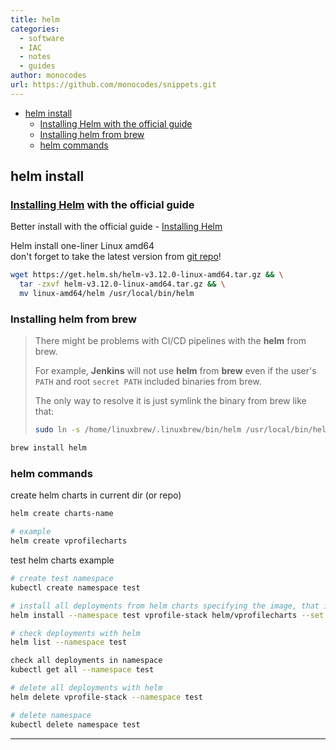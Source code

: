 ```yaml
---
title: helm
categories:
  - software
  - IAC
  - notes
  - guides
author: monocodes
url: https://github.com/monocodes/snippets.git
---
```


- [helm install](#helm-install)
  - [Installing Helm with the official guide](#installing-helm-with-the-official-guide)
  - [Installing helm from brew](#installing-helm-from-brew)
  - [helm commands](#helm-commands)

## helm install

### [Installing Helm](https://helm.sh/docs/intro/install/) with the official guide

Better install with the official guide - [Installing Helm](https://helm.sh/docs/intro/install/)

Helm install one-liner Linux amd64  
don't forget to take the latest version from [git repo](https://github.com/helm/helm/releases)!

```sh
wget https://get.helm.sh/helm-v3.12.0-linux-amd64.tar.gz && \
  tar -zxvf helm-v3.12.0-linux-amd64.tar.gz && \
  mv linux-amd64/helm /usr/local/bin/helm
```

### Installing helm from brew

> There might be problems with CI/CD pipelines with the **helm** from brew.
>
> For example, **Jenkins** will not use **helm** from **brew** even if the user's `PATH` and root `secret PATH` included binaries from brew.
>
> The only way to resolve it is just symlink the binary from brew like that:
>
> ```sh
> sudo ln -s /home/linuxbrew/.linuxbrew/bin/helm /usr/local/bin/helm
> ```

```sh
brew install helm
```

### helm commands

create helm charts in current dir (or repo)

```sh
helm create charts-name

# example
helm create vprofilecharts
```

test helm charts example

```sh
# create test namespace
kubectl create namespace test

# install all deployments from helm charts specifying the image, that is variable in app deployment YAML file
helm install --namespace test vprofile-stack helm/vprofilecharts --set appimage=imranvisualpath/vproappdock:9

# check deployments with helm
helm list --namespace test

check all deployments in namespace
kubectl get all --namespace test

# delete all deployments with helm
helm delete vprofile-stack --namespace test

# delete namespace
kubectl delete namespace test
```

---
